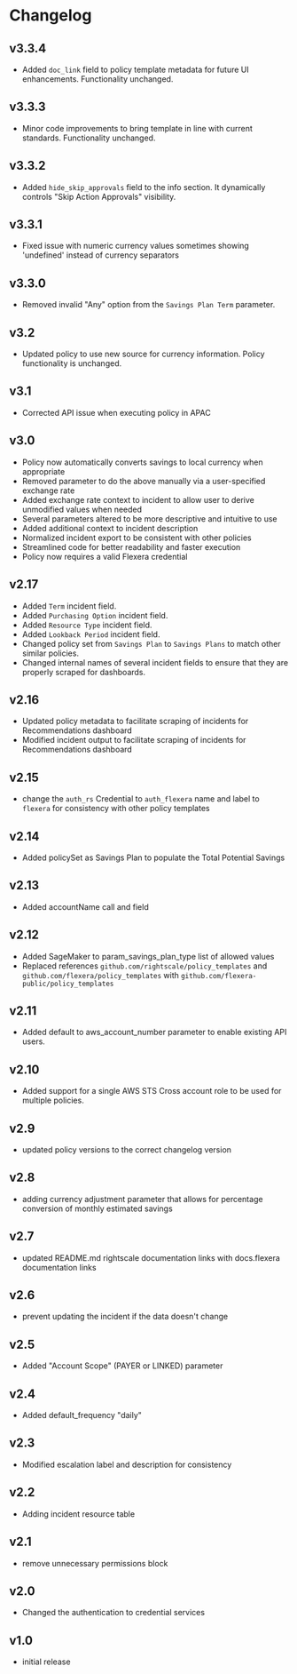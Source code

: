 # Changelog

## v3.3.4

- Added `doc_link` field to policy template metadata for future UI enhancements. Functionality unchanged.

## v3.3.3

- Minor code improvements to bring template in line with current standards. Functionality unchanged.

## v3.3.2

- Added `hide_skip_approvals` field to the info section. It dynamically controls "Skip Action Approvals" visibility.

## v3.3.1

- Fixed issue with numeric currency values sometimes showing 'undefined' instead of currency separators

## v3.3.0

- Removed invalid "Any" option from the `Savings Plan Term` parameter.

## v3.2

- Updated policy to use new source for currency information. Policy functionality is unchanged.

## v3.1

- Corrected API issue when executing policy in APAC

## v3.0

- Policy now automatically converts savings to local currency when appropriate
- Removed parameter to do the above manually via a user-specified exchange rate
- Added exchange rate context to incident to allow user to derive unmodified values when needed
- Several parameters altered to be more descriptive and intuitive to use
- Added additional context to incident description
- Normalized incident export to be consistent with other policies
- Streamlined code for better readability and faster execution
- Policy now requires a valid Flexera credential

## v2.17

- Added `Term` incident field.
- Added `Purchasing Option` incident field.
- Added `Resource Type` incident field.
- Added `Lookback Period` incident field.
- Changed policy set from `Savings Plan` to `Savings Plans` to match other similar policies.
- Changed internal names of several incident fields to ensure that they are properly scraped for dashboards.

## v2.16

- Updated policy metadata to facilitate scraping of incidents for Recommendations dashboard
- Modified incident output to facilitate scraping of incidents for Recommendations dashboard

## v2.15

- change the `auth_rs` Credential to `auth_flexera` name and label to `flexera` for consistency with other policy templates

## v2.14

- Added policySet as Savings Plan to populate the Total Potential Savings

## v2.13

- Added accountName call and field

## v2.12

- Added SageMaker to param_savings_plan_type list of allowed values
- Replaced references `github.com/rightscale/policy_templates` and `github.com/flexera/policy_templates` with `github.com/flexera-public/policy_templates`

## v2.11

- Added default to aws_account_number parameter to enable existing API users.

## v2.10

- Added support for a single AWS STS Cross account role to be used for multiple policies.

## v2.9

- updated policy versions to the correct changelog version

## v2.8

- adding currency adjustment parameter that allows for percentage conversion of monthly estimated savings

## v2.7

- updated README.md rightscale documentation links with docs.flexera documentation links

## v2.6

- prevent updating the incident if the data doesn't change

## v2.5

- Added "Account Scope" (PAYER or LINKED) parameter

## v2.4

- Added default_frequency "daily"

## v2.3

- Modified escalation label and description for consistency

## v2.2

- Adding incident resource table

## v2.1

- remove unnecessary permissions block

## v2.0

- Changed the authentication to credential services

## v1.0

- initial release

